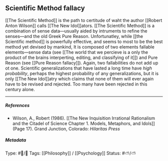 ## Scientific Method fallacy  # 

[[The Scientific Method]] is the path to certitude of waht the author [[Robert Anton Wilson]] calls [[The New Idol]]ators. [[The Scientific Method]] is a combination of sense data—usually aided by intruments to refine the senses—and the old Greek Pure Reason. Unfortunatley, while [[the Scientific method]] is powerfully effective, and seems to most to be the best method yet devised by mankind, It is composed of two elements fallable elements—sense data (see [[The world that we percieve is a only the product of the brains interperting, editing, and classifying of it]]) and Pure Reason (see [[Pure Reason fallacy]]). Again, two fallabilities do not add up ot one. Scientific generalizations that have lasted a long time have _high probability_, perhaps the highest probability of any generalizations, but it is only [[The New Idol]]atry which claims that none of them will ever again have to be revised and rejected. Too many have been rejected in this century alone. 

___

##### References

- Wilson, A., Robert (1986). [[The New Inquisition Irrational Rationalism and the Citadel of Science Chapter 1. Models, Metaphors, and Idols]] (Page 17). Grand Junction, Colorado: _Hilaritas Press_

##### Metadata

Type: #🔵/🔵 
Tags: [[Philosophy]] / [[Psychology]]
Status: #⛅️/⛅️ 